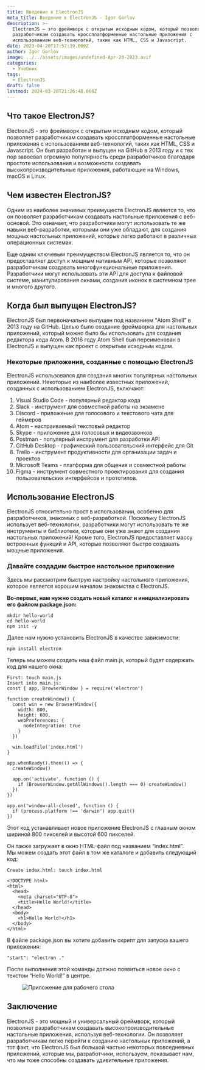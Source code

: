 ```yaml
---
title: Введение в ElectronJS
meta_title: Введение в ElectronJS - Igor Gorlov
description: >-
  ElectronJS – это фреймворк с открытым исходным кодом, который позволяет
  разработчикам создавать кроссплатформенные настольные приложения с
  использованием веб-технологий, таких как HTML, CSS и Javascript.
date: 2023-04-20T17:57:39.000Z
author: Igor Gorlov
image: ../../assets/images/undefined-Apr-20-2023.avif
categories:
  - Учебник
tags:
  - ElectronJS
draft: false
lastmod: 2024-03-20T21:26:48.666Z
---
```


<h2 class="wp-block-heading">Что такое ElectronJS?</h2>

ElectronJS - это фреймворк с открытым исходным кодом, который позволяет разработчикам создавать кроссплатформенные настольные приложения с использованием веб-технологий, таких как HTML, CSS и Javascript. Он был разработан и выпущен на GitHub в 2013 году и с тех пор завоевал огромную популярность среди разработчиков благодаря простоте использования и возможности создавать высокопроизводительные приложения, работающие на Windows, macOS и Linux.

<h2 class="wp-block-heading">Чем известен ElectronJS?</h2>

Одним из наиболее значимых преимуществ ElectronJS является то, что он позволяет разработчикам создавать настольные приложения с веб-основой. Это означает, что разработчики могут использовать те же навыки веб-разработки, которыми они уже обладают, для создания мощных настольных приложений, которые легко работают в различных операционных системах.

Еще одним ключевым преимуществом ElectronJS является то, что он предоставляет доступ к мощным нативным API, которые позволяют разработчикам создавать многофункциональные приложения. Разработчики могут использовать эти API для доступа к файловой системе, манипулирования окнами, создания иконок в системном трее и многого другого.

<h2 class="wp-block-heading">Когда был выпущен ElectronJS?</h2>

ElectronJS был первоначально выпущен под названием “Atom Shell” в 2013 году на GitHub. Целью было создание фреймворка для настольных приложений, который можно было бы использовать для создания редактора кода Atom. В 2016 году Atom Shell был переименован в ElectronJS и выпущен как проект с открытым исходным кодом.

<!-- wp:heading {"level":3} -->
<h3 class="wp-block-heading">Некоторые приложения, созданные с помощью ElectronJS</h3>

ElectronJS использовался для создания многих популярных настольных приложений. Некоторые из наиболее известных приложений, созданных с использованием ElectronJS, включают:

<!-- wp:list {"ordered":true} -->
<ol><!-- wp:list-item -->
<li>Visual Studio Code - популярный редактор кода</li>
<!-- /wp:list-item -->

<!-- wp:list-item -->
<li>Slack - инструмент для совместной работы на экзамене</li>
<!-- /wp:list-item -->

<!-- wp:list-item -->
<li>Discord - приложение для голосового и текстового чата для геймеров</li>
<!-- /wp:list-item -->

<!-- wp:list-item -->
<li>Atom - настраиваемый текстовый редактор</li>
<!-- /wp:list-item -->

<!-- wp:list-item -->
<li>Skype - приложение для голосовых и видеозвонков</li>
<!-- /wp:list-item -->

<!-- wp:list-item -->
<li>Postman - популярный инструмент для разработки API</li>
<!-- /wp:list-item -->

<!-- wp:list-item -->
<li>GitHub Desktop - графический пользовательский интерфейс для Git</li>
<!-- /wp:list-item -->

<!-- wp:list-item -->
<li>Trello - инструмент продуктивности для организации задач и проектов</li>
<!-- /wp:list-item -->

<!-- wp:list-item -->
<li>Microsoft Teams - платформа для общения и совместной работы</li>
<!-- /wp:list-item -->

<!-- wp:list-item -->
<li>Figma - инструмент совместного проектирования для создания пользовательских интерфейсов и прототипов.</li>
<!-- /wp:list-item --></ol>
<!-- /wp:list -->

<h2 class="wp-block-heading">Использование ElectronJS</h2>

ElectronJS относительно прост в использовании, особенно для разработчиков, знакомых с веб-разработкой. Поскольку ElectronJS использует веб-технологии, разработчики могут использовать те же инструменты и библиотеки, которые они уже знают для создания настольных приложений! Кроме того, ElectronJS предоставляет массу встроенных функций и API, которые позволяют быстро создавать мощные приложения.

<!-- wp:heading {"level":3} -->
<h3 class="wp-block-heading">Давайте создадим быстрое настольное приложение</h3>

Здесь мы рассмотрим быструю настройку настольного приложения, которое является хорошим началом знакомства с ElectronJS.

<strong>Во-первых, нам нужно создать новый каталог и инициализировать его файлом package.json:</strong>

<!-- wp:code -->
<pre class="wp-block-code"><code lang="bash" class="language-bash">mkdir hello-world
cd hello-world
npm init -y</code></pre>
<!-- /wp:code -->

Далее нам нужно установить ElectronJS в качестве зависимости:

<!-- wp:code -->
<pre class="wp-block-code"><code lang="bash" class="language-bash">npm install electron</code></pre>
<!-- /wp:code -->

Теперь мы можем создать наш файл main.js, который будет содержать код для нашего окна:

<!-- wp:code -->
<pre class="wp-block-code"><code lang="javascript" class="language-javascript">First: touch main.js
Insert into main.js: 
const { app, BrowserWindow } = require('electron')

function createWindow() {
  const win = new BrowserWindow({
    width: 800,
    height: 600,
    webPreferences: {
      nodeIntegration: true
    }
  })

  win.loadFile('index.html')
}

app.whenReady().then(() =&gt; {
  createWindow()

  app.on('activate', function () {
    if (BrowserWindow.getAllWindows().length === 0) createWindow()
  })
})

app.on('window-all-closed', function () {
  if (process.platform !== 'darwin') app.quit()
}) 
</code></pre>
<!-- /wp:code -->

Этот код устанавливает новое приложение ElectronJS с главным окном шириной 800 пикселей и высотой 600 пикселей.

Он также загружает в окно HTML-файл под названием “index.html”.<br>Мы можем создать этот файл в том же каталоге и добавить следующий код:

<!-- wp:code -->
<pre class="wp-block-code"><code lang="javascript" class="language-javascript">Create index.html: touch index.html

&lt;!DOCTYPE html&gt;
&lt;html&gt;
  &lt;head&gt;
    &lt;meta charset="UTF-8"&gt;
    &lt;title&gt;Hello World!&lt;/title&gt;
  &lt;/head&gt;
  &lt;body&gt;
    &lt;h1&gt;Hello World!&lt;/h1&gt;
  &lt;/body&gt;
&lt;/html&gt;
</code></pre>
<!-- /wp:code -->

В файле package.json вы хотите добавить скрипт для запуска вашего приложения:

<!-- wp:code -->
<pre class="wp-block-code"><code lang="javascript" class="language-javascript">"start": "electron ."
</code></pre>
<!-- /wp:code -->

После выполнения этой команды должно появиться новое окно с текстом “Hello World!” в центре.

<!-- wp:image -->
<figure class="wp-block-image"><img src="https://res.cloudinary.com/practicaldev/image/fetch/s--rVv_VeNz--/c_limit%2Cf_auto%2Cfl_progressive%2Cq_auto%2Cw_800/https://dev-to-uploads.s3.amazonaws.com/uploads/articles/f6n79uur0vv0sw0v2d1c.png" alt="Приложение для рабочего стола"/></figure>
<!-- /wp:image -->

<h2 class="wp-block-heading">Заключение</h2>

ElectronJS - это мощный и универсальный фреймворк, который позволяет разработчикам создавать высокопроизводительные настольные приложения, используя веб-технологии. Он позволяет разработчикам легко перейти к созданию настольных приложений, а тот факт, что ElectronJS был большой частью некоторых повседневных приложений, которые мы, разработчики, используем, показывает нам, что мы тоже способны создавать удивительные приложения.
